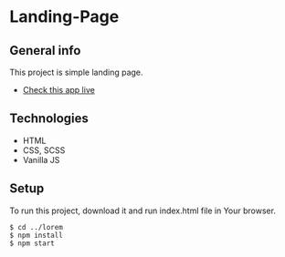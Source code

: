 # Landing-Page

## General info
This project is simple landing page. 
* [Check this app live](https://macrapacki.github.io/Landing-Page/)
	
## Technologies
- HTML
- CSS, SCSS
- Vanilla JS
	
## Setup
To run this project, download it and run index.html file in Your browser.

```
$ cd ../lorem
$ npm install
$ npm start
```
